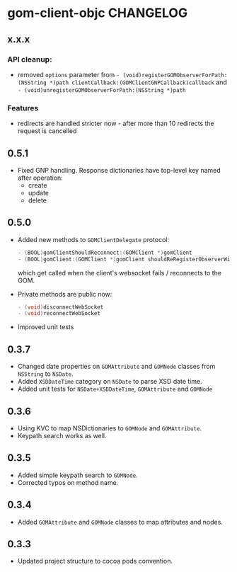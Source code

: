# gom-client-objc CHANGELOG

## x.x.x

### API cleanup:

- removed `options` parameter from `- (void)registerGOMObserverForPath:(NSString *)path clientCallback:(GOMClientGNPCallback)callback` and `- (void)unregisterGOMObserverForPath:(NSString *)path`

### Features

- redirects are handled stricter now - after more than 10 redirects the request is cancelled

## 0.5.1

- Fixed GNP handling. Response dictionaries have top-level key named after operation:
    - create
    - update
    - delete

## 0.5.0

- Added new methods to `GOMClientDelegate` protocol:

    ```objective-c
    - (BOOL)gomClientShouldReconnect:(GOMClient *)gomClient
    - (BOOL)gomClient:(GOMClient *)gomClient shouldReRegisterObserverWithBinding:(GOMBinding *)binding;
    ```

    which get called when the client's websocket fails / reconnects to the GOM.

- Private methods are public now:
    
    ```objective-c
    - (void)disconnectWebSocket
    - (void)reconnectWebSocket
    ```

- Improved unit tests


## 0.3.7

- Changed date properties on `GOMAttribute` and `GOMNode` classes from `NSString` to `NSDate`.
- Added `XSDDateTime` category on `NSDate` to parse XSD date time.
- Added unit tests for `NSDate+XSDDateTime`, `GOMAttribute` and `GOMNode`

## 0.3.6

- Using KVC to map NSDictionaries to `GOMNode` and `GOMAttribute`.
- Keypath search works as well.

## 0.3.5

- Added simple keypath search to `GOMNode`.
- Corrected typos on method name.

## 0.3.4

- Added `GOMAttribute` and `GOMNode` classes to map attributes and nodes.

## 0.3.3

- Updated project structure to cocoa pods convention.
